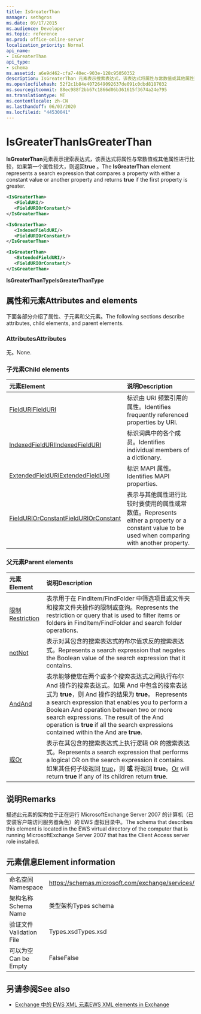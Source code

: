 ```yaml
---
title: IsGreaterThan
manager: sethgros
ms.date: 09/17/2015
ms.audience: Developer
ms.topic: reference
ms.prod: office-online-server
localization_priority: Normal
api_name:
- IsGreaterThan
api_type:
- schema
ms.assetid: a6e9d462-cfa7-40ec-903e-128c95050352
description: IsGreaterThan 元素表示搜索表达式，该表达式将属性与常数值或其他属性进行比较，如果第一个属性较大，则返回 true。
ms.openlocfilehash: 52f2c1b84e4072649092637de091c0dbd8187032
ms.sourcegitcommit: 88ec988f2bb67c1866d06b361615f3674a24e795
ms.translationtype: MT
ms.contentlocale: zh-CN
ms.lasthandoff: 06/03/2020
ms.locfileid: "44530041"
---
```

# <a name="isgreaterthan"></a><span data-ttu-id="a68bf-103">IsGreaterThan</span><span class="sxs-lookup"><span data-stu-id="a68bf-103">IsGreaterThan</span></span>

<span data-ttu-id="a68bf-104">**IsGreaterThan**元素表示搜索表达式，该表达式将属性与常数值或其他属性进行比较，如果第一个属性较大，则返回**true** 。</span><span class="sxs-lookup"><span data-stu-id="a68bf-104">The **IsGreaterThan** element represents a search expression that compares a property with either a constant value or another property and returns **true** if the first property is greater.</span></span> 
  
```xml
<IsGreaterThan>
   <FieldURI/>
   <FieldURIOrConstant/>
</IsGreaterThan>
```

```xml
<IsGreaterThan>
   <IndexedFieldURI/> 
   <FieldURIOrConstant/>
</IsGreaterThan>
```

```xml
<IsGreaterThan>
   <ExtendedFieldURI/>
   <FieldURIOrConstant/>
</IsGreaterThan>
```

<span data-ttu-id="a68bf-105">**IsGreaterThanType**</span><span class="sxs-lookup"><span data-stu-id="a68bf-105">**IsGreaterThanType**</span></span>

## <a name="attributes-and-elements"></a><span data-ttu-id="a68bf-106">属性和元素</span><span class="sxs-lookup"><span data-stu-id="a68bf-106">Attributes and elements</span></span>

<span data-ttu-id="a68bf-107">下面各部分介绍了属性、子元素和父元素。</span><span class="sxs-lookup"><span data-stu-id="a68bf-107">The following sections describe attributes, child elements, and parent elements.</span></span>
  
### <a name="attributes"></a><span data-ttu-id="a68bf-108">Attributes</span><span class="sxs-lookup"><span data-stu-id="a68bf-108">Attributes</span></span>

<span data-ttu-id="a68bf-109">无。</span><span class="sxs-lookup"><span data-stu-id="a68bf-109">None.</span></span>
  
### <a name="child-elements"></a><span data-ttu-id="a68bf-110">子元素</span><span class="sxs-lookup"><span data-stu-id="a68bf-110">Child elements</span></span>

|<span data-ttu-id="a68bf-111">**元素**</span><span class="sxs-lookup"><span data-stu-id="a68bf-111">**Element**</span></span>|<span data-ttu-id="a68bf-112">**说明**</span><span class="sxs-lookup"><span data-stu-id="a68bf-112">**Description**</span></span>|
|:-----|:-----|
|[<span data-ttu-id="a68bf-113">FieldURI</span><span class="sxs-lookup"><span data-stu-id="a68bf-113">FieldURI</span></span>](fielduri.md) <br/> |<span data-ttu-id="a68bf-114">标识由 URI 频繁引用的属性。</span><span class="sxs-lookup"><span data-stu-id="a68bf-114">Identifies frequently referenced properties by URI.</span></span>  <br/> |
|[<span data-ttu-id="a68bf-115">IndexedFieldURI</span><span class="sxs-lookup"><span data-stu-id="a68bf-115">IndexedFieldURI</span></span>](indexedfielduri.md) <br/> |<span data-ttu-id="a68bf-116">标识词典中的各个成员。</span><span class="sxs-lookup"><span data-stu-id="a68bf-116">Identifies individual members of a dictionary.</span></span>  <br/> |
|[<span data-ttu-id="a68bf-117">ExtendedFieldURI</span><span class="sxs-lookup"><span data-stu-id="a68bf-117">ExtendedFieldURI</span></span>](extendedfielduri.md) <br/> |<span data-ttu-id="a68bf-118">标识 MAPI 属性。</span><span class="sxs-lookup"><span data-stu-id="a68bf-118">Identifies MAPI properties.</span></span>  <br/> |
|[<span data-ttu-id="a68bf-119">FieldURIOrConstant</span><span class="sxs-lookup"><span data-stu-id="a68bf-119">FieldURIOrConstant</span></span>](fielduriorconstant.md) <br/> |<span data-ttu-id="a68bf-120">表示与其他属性进行比较时要使用的属性或常数值。</span><span class="sxs-lookup"><span data-stu-id="a68bf-120">Represents either a property or a constant value to be used when comparing with another property.</span></span>  <br/> |
   
### <a name="parent-elements"></a><span data-ttu-id="a68bf-121">父元素</span><span class="sxs-lookup"><span data-stu-id="a68bf-121">Parent elements</span></span>

|<span data-ttu-id="a68bf-122">**元素**</span><span class="sxs-lookup"><span data-stu-id="a68bf-122">**Element**</span></span>|<span data-ttu-id="a68bf-123">**说明**</span><span class="sxs-lookup"><span data-stu-id="a68bf-123">**Description**</span></span>|
|:-----|:-----|
|[<span data-ttu-id="a68bf-124">限制</span><span class="sxs-lookup"><span data-stu-id="a68bf-124">Restriction</span></span>](restriction.md) <br/> |<span data-ttu-id="a68bf-125">表示用于在 FindItem/FindFolder 中筛选项目或文件夹和搜索文件夹操作的限制或查询。</span><span class="sxs-lookup"><span data-stu-id="a68bf-125">Represents the restriction or query that is used to filter items or folders in FindItem/FindFolder and search folder operations.</span></span>  <br/> |
|[<span data-ttu-id="a68bf-126">not</span><span class="sxs-lookup"><span data-stu-id="a68bf-126">Not</span></span>](not.md) <br/> |<span data-ttu-id="a68bf-127">表示对其包含的搜索表达式的布尔值求反的搜索表达式。</span><span class="sxs-lookup"><span data-stu-id="a68bf-127">Represents a search expression that negates the Boolean value of the search expression that it contains.</span></span>  <br/> |
|[<span data-ttu-id="a68bf-128">And</span><span class="sxs-lookup"><span data-stu-id="a68bf-128">And</span></span>](and.md) <br/> |<span data-ttu-id="a68bf-p101">表示能够使您在两个或多个搜索表达式之间执行布尔 And 操作的搜索表达式。如果 And 中包含的搜索表达式为 **true**，则 And 操作的结果为 **true**。  </span><span class="sxs-lookup"><span data-stu-id="a68bf-p101">Represents a search expression that enables you to perform a Boolean And operation between two or more search expressions. The result of the And operation is **true** if all the search expressions contained within the And are **true**.  </span></span><br/> |
|[<span data-ttu-id="a68bf-131">或</span><span class="sxs-lookup"><span data-stu-id="a68bf-131">Or</span></span>](or.md) <br/> |<span data-ttu-id="a68bf-132">表示在其包含的搜索表达式上执行逻辑 OR 的搜索表达式。</span><span class="sxs-lookup"><span data-stu-id="a68bf-132">Represents a search expression that performs a logical OR on the search expression it contains.</span></span> <span data-ttu-id="a68bf-133">如果其任何子级返回 [true](or.md)，则 **或** 将返回 **true**。</span><span class="sxs-lookup"><span data-stu-id="a68bf-133">[Or](or.md) will return **true** if any of its children return **true**.</span></span>  <br/> |
   
## <a name="remarks"></a><span data-ttu-id="a68bf-134">说明</span><span class="sxs-lookup"><span data-stu-id="a68bf-134">Remarks</span></span>

<span data-ttu-id="a68bf-135">描述此元素的架构位于正在运行 MicrosoftExchange Server 2007 的计算机（已安装客户端访问服务器角色）的 EWS 虚拟目录中。</span><span class="sxs-lookup"><span data-stu-id="a68bf-135">The schema that describes this element is located in the EWS virtual directory of the computer that is running MicrosoftExchange Server 2007 that has the Client Access server role installed.</span></span>
  
## <a name="element-information"></a><span data-ttu-id="a68bf-136">元素信息</span><span class="sxs-lookup"><span data-stu-id="a68bf-136">Element information</span></span>

|||
|:-----|:-----|
|<span data-ttu-id="a68bf-137">命名空间</span><span class="sxs-lookup"><span data-stu-id="a68bf-137">Namespace</span></span>  <br/> |https://schemas.microsoft.com/exchange/services/2006/types  <br/> |
|<span data-ttu-id="a68bf-138">架构名称</span><span class="sxs-lookup"><span data-stu-id="a68bf-138">Schema Name</span></span>  <br/> |<span data-ttu-id="a68bf-139">类型架构</span><span class="sxs-lookup"><span data-stu-id="a68bf-139">Types schema</span></span>  <br/> |
|<span data-ttu-id="a68bf-140">验证文件</span><span class="sxs-lookup"><span data-stu-id="a68bf-140">Validation File</span></span>  <br/> |<span data-ttu-id="a68bf-141">Types.xsd</span><span class="sxs-lookup"><span data-stu-id="a68bf-141">Types.xsd</span></span>  <br/> |
|<span data-ttu-id="a68bf-142">可以为空</span><span class="sxs-lookup"><span data-stu-id="a68bf-142">Can be Empty</span></span>  <br/> |<span data-ttu-id="a68bf-143">False</span><span class="sxs-lookup"><span data-stu-id="a68bf-143">False</span></span>  <br/> |
   
## <a name="see-also"></a><span data-ttu-id="a68bf-144">另请参阅</span><span class="sxs-lookup"><span data-stu-id="a68bf-144">See also</span></span>

- [<span data-ttu-id="a68bf-145">Exchange 中的 EWS XML 元素</span><span class="sxs-lookup"><span data-stu-id="a68bf-145">EWS XML elements in Exchange</span></span>](ews-xml-elements-in-exchange.md)

